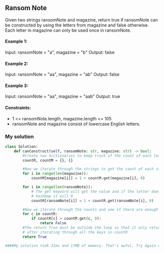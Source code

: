 ## Ransom Note

Given two strings ransomNote and magazine, return true if ransomNote can be constructed 
by using the letters from magazine and false otherwise.
Each letter in magazine can only be used once in ransomNote.

#### Example 1:
Input: ransomNote = "a", magazine = "b"
Output: false

#### Example 2:
Input: ransomNote = "aa", magazine = "ab"
Output: false

#### Example 3:
Input: ransomNote = "aa", magazine = "aab"
Output: true

#### Constraints:
- 1 <= ransomNote.length, magazine.length <= 105
- ransomNote and magazine consist of lowercase English letters.

### My solution
````python
class Solution:
    def canConstruct(self, ransomNote: str, magazine: str) -> bool:
        #Create two dictionaries to keep track of the count of each letter
        countR, countM = {}, {}

        #Now we iterate through the strings to get the count of each string
        for i in range(len(magazine)):
            countM[magazine[i]] = 1 + countM.get(magazine[i], 0)

        for i in range(len(ransomNote)):
            # The get keyword will get the value and if the letter does not exists in the 
            # hashmap it will 0
            countR[ransomNote[i]] = 1 + countR.get(ransomNote[i], 0)

        #Now we iterate through the counts and see if there are enough
        for c in countR:
            if countR[c] > countM.get(c, 0):
                return False
        #The return True must be outside the loop so that it only returns
        # after iterating through all the keys in countR     
        return True

####My solution took 31ms and 17MB of memory. That's awful. Try Again on another date.
````